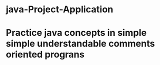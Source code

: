 # java-Project-Application
# Practice java concepts in simple simple understandable comments oriented prograns
